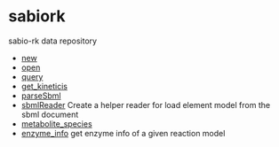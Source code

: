 ﻿# sabiork

sabio-rk data repository

+ [new](sabiork/new.1) 
+ [open](sabiork/open.1) 
+ [query](sabiork/query.1) 
+ [get_kineticis](sabiork/get_kineticis.1) 
+ [parseSbml](sabiork/parseSbml.1) 
+ [sbmlReader](sabiork/sbmlReader.1) Create a helper reader for load element model from the sbml document
+ [metabolite_species](sabiork/metabolite_species.1) 
+ [enzyme_info](sabiork/enzyme_info.1) get enzyme info of a given reaction model
